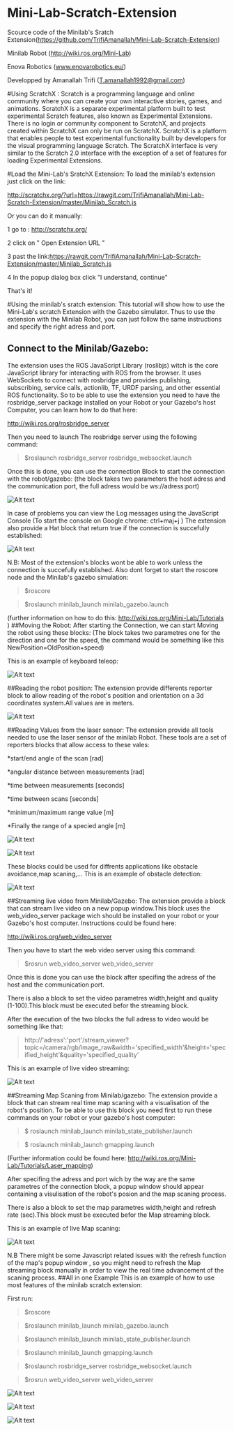 # Mini-Lab-Scratch-Extension
Scource code of the Minilab's Sratch Extension(https://github.com/TrifiAmanallah/Mini-Lab-Scratch-Extension)

Minilab Robot (http://wiki.ros.org/Mini-Lab)

Enova Robotics (www.enovarobotics.eu/)

Developped by Amanallah Trifi (T.amanallah1992@gmail.com)

#Using ScratchX :
Scratch is a programming language and online community where you can create your own interactive stories, games, and animations. ScratchX is a separate experimental platform built to test experimental Scratch features, also known as Experimental Extensions. There is no login or community component to ScratchX, and projects created within ScratchX can only be run on ScratchX.
ScratchX is a platform that enables people to test experimental functionality built by developers for the visual programming language Scratch.
The ScratchX interface is very similar to the Scratch 2.0 interface with the exception of a set of features for loading Experimental Extensions.

#Load the Mini-Lab's SratchX Extension: 
To load the minilab's extension just click on the link:

http://scratchx.org/?url=https://rawgit.com/TrifiAmanallah/Mini-Lab-Scratch-Extension/master/Minilab_Scratch.js

Or you can do it manually:

 1 go to : http://scratchx.org/
 
 2 click on " Open Extension URL "
 
 3 past the link:https://rawgit.com/TrifiAmanallah/Mini-Lab-Scratch-Extension/master/Minilab_Scratch.js
 
 4 In the popup dialog box click "I understand, continue"
 
 That's it!
 
#Using the minilab's sratch extension:
This tutorial will show how to use the Mini-Lab's scratch Extension with the Gazebo simulator. Thus to use the extension with the Minilab Robot, you can just follow the same instructions and specify the right adress and port.
## Connect to the Minilab/Gazebo:
The extension uses  the ROS JavaScript Library (roslibjs) witch is the core JavaScript library for interacting with ROS from the browser. It uses WebSockets to connect with rosbridge and provides publishing, subscribing, service calls, actionlib, TF, URDF parsing, and other essential ROS functionality.
So to be able to use the extension you need to have the rosbridge_server package installed on your Robot or your  Gazebo's host Computer, you can learn how to do that here:

http://wiki.ros.org/rosbridge_server

Then you need to launch The rosbridge server using the following command:

>$roslaunch rosbridge_server rosbridge_websocket.launch

Once this is done, you can use the connection Block to start the connection with the robot/gazebo:
(the block takes two parameters the host adress and the communication port, the full adress would be
ws://adress:port) 

![Alt text](https://github.com/TrifiAmanallah/Mini-Lab-Scratch-Extension/blob/master/Screen%20shots/Screenshot%20from%202015-08-28%2008:59:28.png) 

In case of problems you can view the Log messages using the JavaScript Console 
(To start the console on Google chrome: ctrl+maj+j )
The extension also provide a Hat block that return true if the connection is succefully established:

![Alt text](https://github.com/TrifiAmanallah/Mini-Lab-Scratch-Extension/blob/master/Screen%20shots/Screenshot%20from%202015-08-28%2009:00:44.png)

N.B: Most of the extension's blocks wont be able to work unless the connection is succefully established.
Also dont forget to start the roscore node and the Minilab's gazebo simulation:

>$roscore

>$roslaunch minilab_launch minilab_gazebo.launch

(further information on how to do this: http://wiki.ros.org/Mini-Lab/Tutorials )
##Moving the Robot:
After starting the Connection, we can start Moving the robot using these blocks:
(The block takes two parametres one for the direction and one for the speed, the command would be something like this NewPosition=OldPosition+speed)

This is an example of keyboard teleop:

![Alt text](https://github.com/TrifiAmanallah/Mini-Lab-Scratch-Extension/blob/master/Screen%20shots/Screenshot%20from%202015-08-28%2011:00:03.png)

##Reading the robot position:
The extension provide differents reporter block to allow reading of the robot's position and orientation on a 3d coordinates system.All values are in meters. 

![Alt text](https://github.com/TrifiAmanallah/Mini-Lab-Scratch-Extension/blob/master/Screen%20shots/Screenshot%20from%202015-08-28%2010:50:09.png)

##Reading Values from the laser sensor:
The extension provide all tools needed to use the laser sensor of the minilab Robot. These tools are a set of reporters blocks that allow access to these vales:

*start/end angle of the scan [rad]

*angular distance between measurements [rad]

*time between measurements [seconds]

*time between scans [seconds]

*minimum/maximum range value [m]

*Finally the range of a specied angle [m]

![Alt text](https://github.com/TrifiAmanallah/Mini-Lab-Scratch-Extension/blob/master/Screen%20shots/Screenshot%20from%202015-08-28%2010:51:30.png)

![Alt text](https://github.com/TrifiAmanallah/Mini-Lab-Scratch-Extension/blob/master/Screen%20shots/Screenshot%20from%202015-08-28%2010:52:20.png)

These blocks could be used for diffrents applications like obstacle avoidance,map scaning,...
This is an example of obstacle detection:

![Alt text](https://github.com/TrifiAmanallah/Mini-Lab-Scratch-Extension/blob/master/Screen%20shots/Screenshot%20from%202015-08-28%2011:13:24.png)

##Streaming live video from Minilab/Gazebo:
The extension provide a block that can stream live video on a new popup window.This block uses the web_video_server package wich should be installed on your robot or your Gazebo's host computer. Instructions could be found here:

http://wiki.ros.org/web_video_server

Then you have to start the web video server using this command:

>$rosrun web_video_server web_video_server

Once this is done you can use the block after specifing the adress of the host and the communication port.

There is also a block to set the video parametres width,height and quality (1-100).This block must be executed befor the streaming block.

After the execution of the two blocks the full adress to video would be something like that: 

>http://'adress':'port'/stream_viewer?topic=/camera/rgb/image_raw&width='specified_width'&height='specified_height'&quality='specified_quality'

This is an example of live video streaming:

![Alt text](https://github.com/TrifiAmanallah/Mini-Lab-Scratch-Extension/blob/master/Screen%20shots/Screenshot%20from%202015-08-28%2011:20:58.png)

##Streaming Map Scaning from Minilab/gazebo:
The extension provide a block that can stream real time map scaning with a visualisation of the robot's position.
To be able to use this block you need first to run these commands on your robot or your gazebo's host computer:

>$ roslaunch minilab_launch minilab_state_publisher.launch

>$ roslaunch minilab_launch gmapping.launch

(Further information could be found here: http://wiki.ros.org/Mini-Lab/Tutorials/Laser_mapping)

After specifing the adress and port wich by the way are the same parametres of the connection block, a popup window should appear containing a visulisation of the robot's posion and the map scaning process.

There is also a block to set the map parametres width,height and refresh rate (sec).This block must be executed befor the Map streaming block.

This is an example of live Map scaning:

![Alt text](https://github.com/TrifiAmanallah/Mini-Lab-Scratch-Extension/blob/master/Screen%20shots/Screenshot%20from%202015-08-28%2011:27:07.png)

N.B There might be some Javascript related issues with the refresh function of the map's popup window , so you might need to refresh the Map streaming block manually in order to view the real time advancement of the scaning process. 
##All in one Example
This is an example of how to use most features of the minilab scratch extension:

First run:

>$roscore

>$roslaunch minilab_launch minilab_gazebo.launch

>$roslaunch minilab_launch minilab_state_publisher.launch

>$roslaunch minilab_launch gmapping.launch

>$roslaunch rosbridge_server rosbridge_websocket.launch

>$rosrun web_video_server web_video_server

![Alt text](https://github.com/TrifiAmanallah/Mini-Lab-Scratch-Extension/blob/master/Screen%20shots/Screenshot%20from%202015-08-28%2012:06:18.png)

![Alt text](https://github.com/TrifiAmanallah/Mini-Lab-Scratch-Extension/blob/master/Screen%20shots/Screenshot%20from%202015-08-28%2012:08:33.png)

![Alt text](https://github.com/TrifiAmanallah/Mini-Lab-Scratch-Extension/blob/master/Screen%20shots/Screenshot%20from%202015-08-28%2012:10:53.png)




  
 
 
 
 
 
